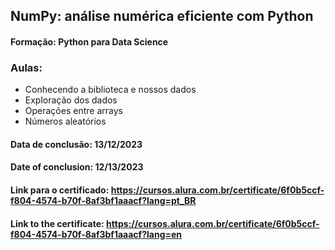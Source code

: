 ## NumPy: análise numérica eficiente com Python
#### Formação: Python para Data Science

### Aulas:
- Conhecendo a biblioteca e nossos dados
- Exploração dos dados
- Operações entre arrays
- Números aleatórios

#### Data de conclusão: 13/12/2023
#### Date of conclusion: 12/13/2023

#### Link para o certificado: https://cursos.alura.com.br/certificate/6f0b5ccf-f804-4574-b70f-8af3bf1aaacf?lang=pt_BR
#### Link to the certificate: https://cursos.alura.com.br/certificate/6f0b5ccf-f804-4574-b70f-8af3bf1aaacf?lang=en